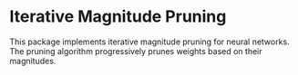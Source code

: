# Iterative Magnitude Pruning

This package implements iterative magnitude pruning for neural networks. The pruning algorithm progressively prunes weights based on their magnitudes.
